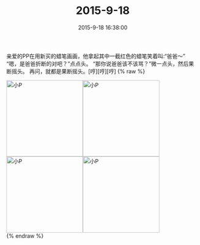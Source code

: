 ﻿---
title: "2015-9-18"
date: 2015-9-18 16:38:00
tags:
categories: 妈妈
---
亲爱的PP在用新买的蜡笔画画，他拿起其中一截红色的蜡笔笑着叫:“爸爸～”
“嗯，是爸爸折断的对吧？”点点头。
“那你说爸爸该不该骂？”微一点头，然后果断摇头。
再问，就都是果断摇头。[哼][哼][哼]
{% raw %}
<div style="width:500 px">
<div style="float:left; width:100 px"><img src="/images/微信图片_20171011155611.jpg" width="200" alt="小P"></div>
<div style="float:left; width:100 px"><img src="/images/微信图片_20171011155626.jpg" width="200" alt="小P"></div>
<div style="float:left; width:100 px"><img src="/images/微信图片_20171011155636.jpg" width="200" alt="小P"></div>
<div style="float:left; width:100 px"><img src="/images/微信图片_20171011155644.jpg" width="200" alt="小P"></div>
<div style="clear:both"></div>
</div>
{% endraw %}